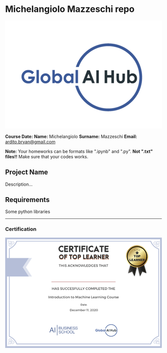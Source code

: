 # Michelangiolo Mazzeschi repo
![](img/logo.png)

**Course Date:**
**Name:** Michelangiolo
**Surname:** Mazzeschi
**Email:** ardito.bryan@gmail.com

**Note:** Your homeworks can be formats like ".ipynb" and ".py". **Not ".txt" files!!** Make sure that your codes works.  

## Project Name
Description...

## Requirements
Some python libraries

---

### Certification
![](img/certificate_ex.png)

